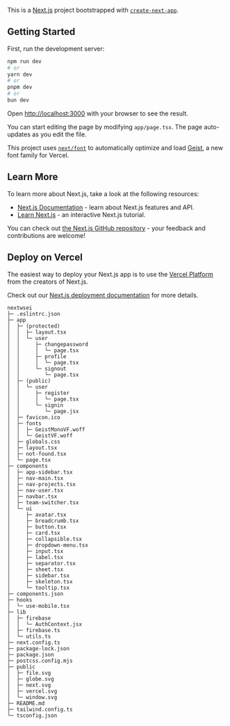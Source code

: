 This is a [Next.js](https://nextjs.org) project bootstrapped with [`create-next-app`](https://nextjs.org/docs/app/api-reference/cli/create-next-app).

## Getting Started

First, run the development server:

```bash
npm run dev
# or
yarn dev
# or
pnpm dev
# or
bun dev
```

Open [http://localhost:3000](http://localhost:3000) with your browser to see the result.

You can start editing the page by modifying `app/page.tsx`. The page auto-updates as you edit the file.

This project uses [`next/font`](https://nextjs.org/docs/app/building-your-application/optimizing/fonts) to automatically optimize and load [Geist](https://vercel.com/font), a new font family for Vercel.

## Learn More

To learn more about Next.js, take a look at the following resources:

- [Next.js Documentation](https://nextjs.org/docs) - learn about Next.js features and API.
- [Learn Next.js](https://nextjs.org/learn) - an interactive Next.js tutorial.

You can check out [the Next.js GitHub repository](https://github.com/vercel/next.js) - your feedback and contributions are welcome!

## Deploy on Vercel

The easiest way to deploy your Next.js app is to use the [Vercel Platform](https://vercel.com/new?utm_medium=default-template&filter=next.js&utm_source=create-next-app&utm_campaign=create-next-app-readme) from the creators of Next.js.

Check out our [Next.js deployment documentation](https://nextjs.org/docs/app/building-your-application/deploying) for more details.

```
nextwsei
├─ .eslintrc.json
├─ app
│  ├─ (protected)
│  │  ├─ layout.tsx
│  │  └─ user
│  │     ├─ changepassword
│  │     │  └─ page.tsx
│  │     ├─ profile
│  │     │  └─ page.tsx
│  │     └─ signout
│  │        └─ page.tsx
│  ├─ (public)
│  │  └─ user
│  │     ├─ register
│  │     │  └─ page.tsx
│  │     └─ signin
│  │        └─ page.jsx
│  ├─ favicon.ico
│  ├─ fonts
│  │  ├─ GeistMonoVF.woff
│  │  └─ GeistVF.woff
│  ├─ globals.css
│  ├─ layout.tsx
│  ├─ not-found.tsx
│  └─ page.tsx
├─ components
│  ├─ app-sidebar.tsx
│  ├─ nav-main.tsx
│  ├─ nav-projects.tsx
│  ├─ nav-user.tsx
│  ├─ navbar.tsx
│  ├─ team-switcher.tsx
│  └─ ui
│     ├─ avatar.tsx
│     ├─ breadcrumb.tsx
│     ├─ button.tsx
│     ├─ card.tsx
│     ├─ collapsible.tsx
│     ├─ dropdown-menu.tsx
│     ├─ input.tsx
│     ├─ label.tsx
│     ├─ separator.tsx
│     ├─ sheet.tsx
│     ├─ sidebar.tsx
│     ├─ skeleton.tsx
│     └─ tooltip.tsx
├─ components.json
├─ hooks
│  └─ use-mobile.tsx
├─ lib
│  ├─ firebase
│  │  └─ AuthContext.jsx
│  ├─ firebase.ts
│  └─ utils.ts
├─ next.config.ts
├─ package-lock.json
├─ package.json
├─ postcss.config.mjs
├─ public
│  ├─ file.svg
│  ├─ globe.svg
│  ├─ next.svg
│  ├─ vercel.svg
│  └─ window.svg
├─ README.md
├─ tailwind.config.ts
└─ tsconfig.json

```